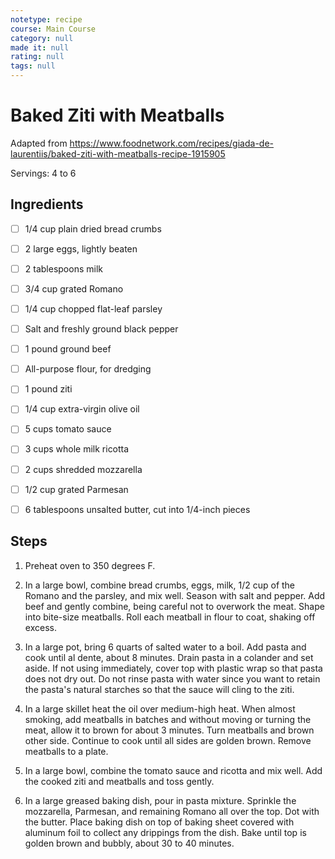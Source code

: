 ```yaml
---
notetype: recipe
course: Main Course
category: null
made it: null
rating: null
tags: null
---
```

# Baked Ziti with Meatballs

Adapted from https://www.foodnetwork.com/recipes/giada-de-laurentiis/baked-ziti-with-meatballs-recipe-1915905

Servings: 4 to 6

## Ingredients
- [ ] 1/4 cup plain dried bread crumbs- [ ] 2 large eggs, lightly beaten- [ ] 2 tablespoons milk- [ ] 3/4 cup grated Romano- [ ] 1/4 cup chopped flat-leaf parsley- [ ] Salt and freshly ground black pepper- [ ] 1 pound ground beef- [ ] All-purpose flour, for dredging- [ ] 1 pound ziti- [ ] 1/4 cup extra-virgin olive oil- [ ] 5 cups tomato sauce- [ ] 3 cups whole milk ricotta- [ ] 2 cups shredded mozzarella- [ ] 1/2 cup grated Parmesan- [ ] 6 tablespoons unsalted butter, cut into 1/4-inch pieces

## Steps
1) Preheat oven to 350 degrees F.

2) In a large bowl, combine bread crumbs, eggs, milk, 1/2 cup of the Romano and the parsley, and mix well. Season with salt and pepper. Add beef and gently combine, being careful not to overwork the meat. Shape into bite-size meatballs. Roll each meatball in flour to coat, shaking off excess.

3) In a large pot, bring 6 quarts of salted water to a boil. Add pasta and cook until al dente, about 8 minutes. Drain pasta in a colander and set aside. If not using immediately, cover top with plastic wrap so that pasta does not dry out. Do not rinse pasta with water since you want to retain the pasta's natural starches so that the sauce will cling to the ziti.

4) In a large skillet heat the oil over medium-high heat. When almost smoking, add meatballs in batches and without moving or turning the meat, allow it to brown for about 3 minutes. Turn meatballs and brown other side. Continue to cook until all sides are golden brown. Remove meatballs to a plate.

5) In a large bowl, combine the tomato sauce and ricotta and mix well. Add the cooked ziti and meatballs and toss gently.

6) In a large greased baking dish, pour in pasta mixture. Sprinkle the mozzarella, Parmesan, and remaining Romano all over the top. Dot with the butter. Place baking dish on top of baking sheet covered with aluminum foil to collect any drippings from the dish. Bake until top is golden brown and bubbly, about 30 to 40 minutes.

